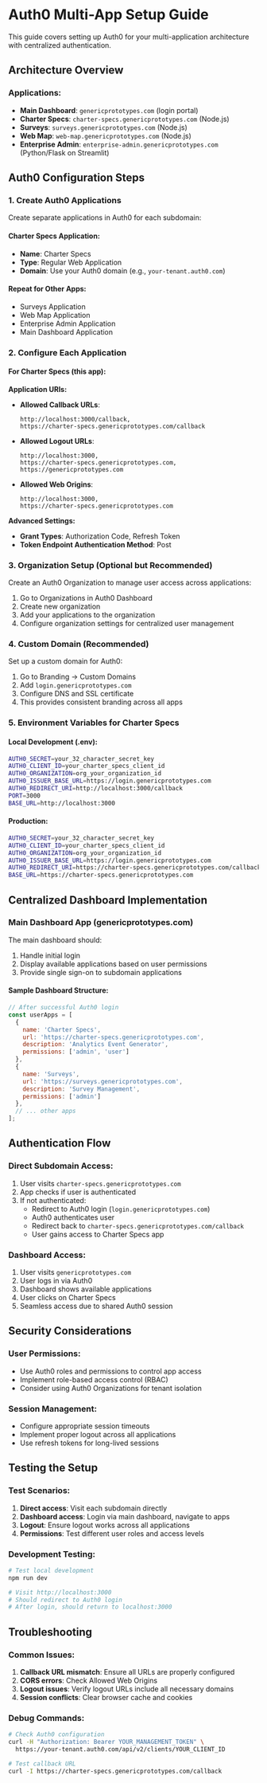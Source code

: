 # Auth0 Multi-App Setup Guide

This guide covers setting up Auth0 for your multi-application architecture with centralized authentication.

## Architecture Overview

### Applications:
- **Main Dashboard**: `genericprototypes.com` (login portal)
- **Charter Specs**: `charter-specs.genericprototypes.com` (Node.js)
- **Surveys**: `surveys.genericprototypes.com` (Node.js)
- **Web Map**: `web-map.genericprototypes.com` (Node.js)
- **Enterprise Admin**: `enterprise-admin.genericprototypes.com` (Python/Flask on Streamlit)

## Auth0 Configuration Steps

### 1. Create Auth0 Applications

Create separate applications in Auth0 for each subdomain:

#### Charter Specs Application:
- **Name**: Charter Specs
- **Type**: Regular Web Application
- **Domain**: Use your Auth0 domain (e.g., `your-tenant.auth0.com`)

#### Repeat for Other Apps:
- Surveys Application
- Web Map Application  
- Enterprise Admin Application
- Main Dashboard Application

### 2. Configure Each Application

#### For Charter Specs (this app):

**Application URIs:**
- **Allowed Callback URLs**:
  ```
  http://localhost:3000/callback,
  https://charter-specs.genericprototypes.com/callback
  ```

- **Allowed Logout URLs**:
  ```
  http://localhost:3000,
  https://charter-specs.genericprototypes.com,
  https://genericprototypes.com
  ```

- **Allowed Web Origins**:
  ```
  http://localhost:3000,
  https://charter-specs.genericprototypes.com
  ```

**Advanced Settings:**
- **Grant Types**: Authorization Code, Refresh Token
- **Token Endpoint Authentication Method**: Post

### 3. Organization Setup (Optional but Recommended)

Create an Auth0 Organization to manage user access across applications:

1. Go to Organizations in Auth0 Dashboard
2. Create new organization
3. Add your applications to the organization
4. Configure organization settings for centralized user management

### 4. Custom Domain (Recommended)

Set up a custom domain for Auth0:
1. Go to Branding → Custom Domains
2. Add `login.genericprototypes.com`
3. Configure DNS and SSL certificate
4. This provides consistent branding across all apps

### 5. Environment Variables for Charter Specs

#### Local Development (.env):
```bash
AUTH0_SECRET=your_32_character_secret_key
AUTH0_CLIENT_ID=your_charter_specs_client_id
AUTH0_ORGANIZATION=org_your_organization_id
AUTH0_ISSUER_BASE_URL=https://login.genericprototypes.com
AUTH0_REDIRECT_URI=http://localhost:3000/callback
PORT=3000
BASE_URL=http://localhost:3000
```

#### Production:
```bash
AUTH0_SECRET=your_32_character_secret_key
AUTH0_CLIENT_ID=your_charter_specs_client_id
AUTH0_ORGANIZATION=org_your_organization_id
AUTH0_ISSUER_BASE_URL=https://login.genericprototypes.com
AUTH0_REDIRECT_URI=https://charter-specs.genericprototypes.com/callback
BASE_URL=https://charter-specs.genericprototypes.com
```

## Centralized Dashboard Implementation

### Main Dashboard App (genericprototypes.com)

The main dashboard should:
1. Handle initial login
2. Display available applications based on user permissions
3. Provide single sign-on to subdomain applications

#### Sample Dashboard Structure:
```javascript
// After successful Auth0 login
const userApps = [
  {
    name: 'Charter Specs',
    url: 'https://charter-specs.genericprototypes.com',
    description: 'Analytics Event Generator',
    permissions: ['admin', 'user']
  },
  {
    name: 'Surveys',
    url: 'https://surveys.genericprototypes.com', 
    description: 'Survey Management',
    permissions: ['admin']
  },
  // ... other apps
];
```

## Authentication Flow

### Direct Subdomain Access:
1. User visits `charter-specs.genericprototypes.com`
2. App checks if user is authenticated
3. If not authenticated:
   - Redirect to Auth0 login (`login.genericprototypes.com`)
   - Auth0 authenticates user
   - Redirect back to `charter-specs.genericprototypes.com/callback`
   - User gains access to Charter Specs app

### Dashboard Access:
1. User visits `genericprototypes.com`
2. User logs in via Auth0
3. Dashboard shows available applications
4. User clicks on Charter Specs
5. Seamless access due to shared Auth0 session

## Security Considerations

### User Permissions:
- Use Auth0 roles and permissions to control app access
- Implement role-based access control (RBAC)
- Consider using Auth0 Organizations for tenant isolation

### Session Management:
- Configure appropriate session timeouts
- Implement proper logout across all applications
- Use refresh tokens for long-lived sessions

## Testing the Setup

### Test Scenarios:
1. **Direct access**: Visit each subdomain directly
2. **Dashboard access**: Login via main dashboard, navigate to apps
3. **Logout**: Ensure logout works across all applications
4. **Permissions**: Test different user roles and access levels

### Development Testing:
```bash
# Test local development
npm run dev

# Visit http://localhost:3000
# Should redirect to Auth0 login
# After login, should return to localhost:3000
```

## Troubleshooting

### Common Issues:
1. **Callback URL mismatch**: Ensure all URLs are properly configured
2. **CORS errors**: Check Allowed Web Origins
3. **Logout issues**: Verify logout URLs include all necessary domains
4. **Session conflicts**: Clear browser cache and cookies

### Debug Commands:
```bash
# Check Auth0 configuration
curl -H "Authorization: Bearer YOUR_MANAGEMENT_TOKEN" \
  https://your-tenant.auth0.com/api/v2/clients/YOUR_CLIENT_ID

# Test callback URL
curl -I https://charter-specs.genericprototypes.com/callback
``` 